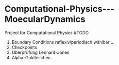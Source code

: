 # Computational-Physics---MoecularDynamics
Project for Computational Physics
#TODO

1. Boundary Conditions reflexiv/periodisch wählbar ... 
2. Checkpoints
3. Überprüfung Lennard-Jones
4. Alpha-Goldteilchen.
